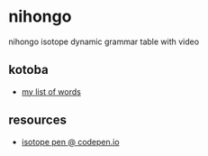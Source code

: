 # nihongo
nihongo isotope dynamic grammar table with video

## kotoba
* [my list of words](https://github.com/masayume/nihongo/blob/master/kotoba.infogen.txt)

## resources
* [isotope pen @ codepen.io](https://codepen.io/desandro/pen/nFrte)


